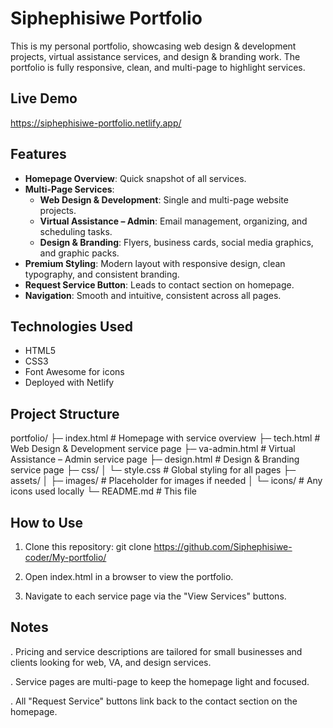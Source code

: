 # Siphephisiwe Portfolio

This is my personal portfolio, showcasing web design & development projects, virtual assistance services, and design & branding work. The portfolio is fully responsive, clean, and multi-page to highlight services.

## Live Demo
https://siphephisiwe-portfolio.netlify.app/

## Features
- **Homepage Overview**: Quick snapshot of all services.
- **Multi-Page Services**:
  - **Web Design & Development**: Single and multi-page website projects.
  - **Virtual Assistance – Admin**: Email management, organizing, and scheduling tasks.
  - **Design & Branding**: Flyers, business cards, social media graphics, and graphic packs.
- **Premium Styling**: Modern layout with responsive design, clean typography, and consistent branding.
- **Request Service Button**: Leads to contact section on homepage.
- **Navigation**: Smooth and intuitive, consistent across all pages.

## Technologies Used
- HTML5
- CSS3
- Font Awesome for icons
- Deployed with Netlify

## Project Structure
portfolio/
├─ index.html # Homepage with service overview
├─ tech.html # Web Design & Development service page
├─ va-admin.html # Virtual Assistance – Admin service page
├─ design.html # Design & Branding service page
├─ css/
│ └─ style.css # Global styling for all pages
├─ assets/
│ ├─ images/ # Placeholder for images if needed
│ └─ icons/ # Any icons used locally
└─ README.md # This file


## How to Use
1. Clone this repository:
   git clone <https://github.com/Siphephisiwe-coder/My-portfolio/>
2. Open index.html in a browser to view the portfolio.

3. Navigate to each service page via the "View Services" buttons.

 ## Notes

. Pricing and service descriptions are tailored for small businesses and clients looking for web, VA, and design services.

. Service pages are multi-page to keep the homepage light and focused.

. All "Request Service" buttons link back to the contact section on the homepage.


